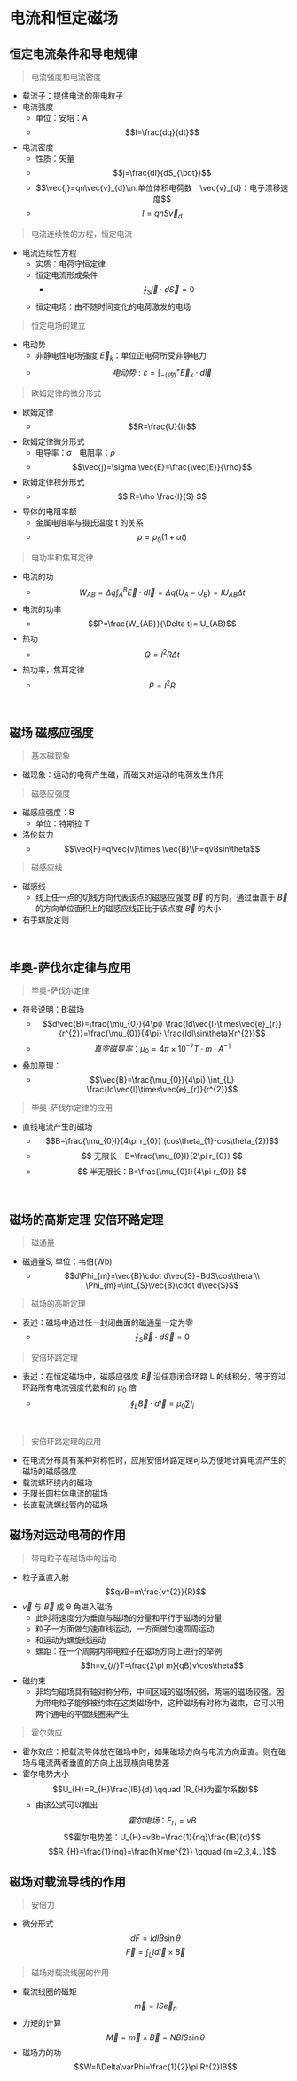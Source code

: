 <link href="style.css" rel="stylesheet" type="text/css"/>

# **电流和恒定磁场**

## **恒定电流条件和导电规律**
> 电流强度和电流密度 
- 载流子：提供电流的带电粒子
- 电流强度
  - 单位：安培：A
  - $$I=\frac{dq}{dt}$$
- 电流密度
  - 性质：矢量
  - $$j=\frac{dI}{dS_{\bot}}$$
  - $$\vec{j}=qn\vec{v}_{d}\\n:单位体积电荷数　\vec{v}_{d}：电子漂移速度$$
  - $$I=qnS\vec{v}_{d}$$

>电流连续性的方程，恒定电流
- 电流连续性方程
  - 实质：电荷守恒定律
  - 恒定电流形成条件
    - $$\oint_{S}\vec{j}\cdot d\vec{S}=0$$
  - 恒定电场：由不随时间变化的电荷激发的电场

> 恒定电场的建立 
- 电动势
  - 非静电性电场强度 $\vec{E}_{k}$：单位正电荷所受非静电力
  - $$电动势:\varepsilon=\int_{-(内)}^{+}\vec{E}_{k}\cdot d\vec{l}$$

> 欧姆定律的微分形式 
- 欧姆定律
  - $$R=\frac{U}{I}$$
- 欧姆定律微分形式
  - 电导率：$\sigma$　电阻率：$\rho$
  - $$\vec{j}=\sigma \vec{E}=\frac{\vec{E}}{\rho}$$
- 欧姆定律积分形式
  - $$ R=\rho \frac{l}{S} $$
- 导体的电阻率额
  - 金属电阻率与摄氏温度 t 的关系
  - $$ \rho=\rho_{0}(1+\alpha t) $$

> 电功率和焦耳定律 
- 电流的功
  - $$W_{AB}=\Delta q\int^{B}_{A}\vec{E}\cdot d\vec{l}=\Delta q(U_{A}-U_{B})=IU_{AB}\Delta t$$
- 电流的功率
  - $$P=\frac{W_{AB}}{\Delta t}=IU_{AB}$$
- 热功
  - $$Q=I^{2}R\Delta t$$
- 热功率，焦耳定律
  - $$P=I^{2}R$$

<br>

## **磁场 磁感应强度**
> 基本磁现象 
- 磁现象：运动的电荷产生磁，而磁又对运动的电荷发生作用

> 磁感应强度 
- 磁感应强度：B
  - 单位：特斯拉 T
- 洛伦兹力
  - $$\vec{F}=q\vec{v}\times \vec{B}\\F=qvBsin\theta$$
  
> 磁感应线 
- 磁感线
  - 线上任一点的切线方向代表该点的磁感应强度 $\vec{B}$ 的方向，通过垂直于 $\vec{B}$ 的方向单位面积上的磁感应线正比于该点度 $\vec{B}$ 的大小
- 右手螺旋定则

<br>

## **毕奥-萨伐尔定律与应用**
> 毕奥-萨伐尔定律 
- 符号说明：B:磁场
  - $$d\vec{B}=\frac{\mu_{0}}{4\pi} \frac{Id\vec{l}\times\vec{e}_{r}}{r^{2}}=\frac{\mu_{0}}{4\pi} \frac{Idl\sin\theta}{r^{2}}$$
  - $$真空磁导率：\mu_{0}=4\pi \times 10^{-7}　T\cdot m \cdot A^{-1}$$
- 叠加原理：
  - $$\vec{B}=\frac{\mu_{0}}{4\pi} \int_{L} \frac{Id\vec{l}\times\vec{e}_{r}}{r^{2}}$$

> 毕奥-萨伐尔定律的应用 
- 直线电流产生的磁场
  - $$B=\frac{\mu_{0}I}{4\pi r_{0}} (cos\theta_{1}-cos\theta_{2})$$
  - $$ 无限长：B=\frac{\mu_{0}I}{2\pi r_{0}} $$
  - $$ 半无限长：B=\frac{\mu_{0}I}{4\pi r_{0}} $$

<br>

## **磁场的高斯定理 安倍环路定理**
> 磁通量 
- 磁通量S, 单位：韦伯(Wb)
  - $$d\Phi_{m}=\vec{B}\cdot d\vec{S}=BdS\cos\theta  \\  \Phi_{m}=\int_{S}\vec{B}\cdot d\vec{S}$$
> 磁场的高斯定理 
- 表述：磁场中通过任一封闭曲面的磁通量一定为零
  - $$\oint_{S}\vec{B}\cdot d\vec{S}=0$$

> 安倍环路定理 
- 表述：在恒定磁场中，磁感应强度 $\vec{B}$ 沿任意闭合环路 L 的线积分，等于穿过环路所有电流强度代数和的 $\mu_{0}$ 倍
  - $$\oint_{L}\vec{B}\cdot d\vec{l}=\mu_{0}\sum I_{i}$$

<br>

> 安倍环路定理的应用
  - 在电流分布具有某种对称性时，应用安倍环路定理可以方便地计算电流产生的磁场的磁感强度
  - 载流螺环绕内的磁场
  - 无限长圆柱体电流的磁场
  - 长直载流螺线管内的磁场

## **磁场对运动电荷的作用**
> 带电粒子在磁场中的运动
  - 粒子垂直入射
    $$qvB=m\frac{v^{2}}{R}$$
  - $\vec{v}$ 与 $\vec{B}$ 成 &theta; 角进入磁场
    - 此时将速度分为垂直与磁场的分量和平行于磁场的分量
    - 粒子一方面做匀速直线运动，一方面做匀速圆周运动
    - 和运动为螺旋线运动
    - 螺距：在一个周期内带电粒子在磁场方向上进行的举例
      $$h=v_{//}T=\frac{2\pi m}{qB}v\cos\theta$$
  - 磁约束
    - 非均匀磁场具有轴对称分布，中间区域的磁场较弱，两端的磁场较强。因为带电粒子能够被约束在这类磁场中，这种磁场有时称为磁束，它可以用两个通电的平面线圈来产生

> 霍尔效应
  - 霍尔效应：把载流导体放在磁场中时，如果磁场方向与电流方向垂直。则在磁场与电流两者垂直的方向上出现横向电势差
  - 霍尔电势大小
    $$U_{H}=R_{H}\frac{IB}{d} \qquad (R_{H}为霍尔系数)$$
    - 由该公式可以推出  
      $$霍尔电场：E_{H}=vB$$
      $$霍尔电势差：U_{H}=vBb=\frac{1}{nq}\frac{IB}{d}$$
      $$R_{H}=\frac{1}{nq}=\frac{h}{me^{2}} \qquad (m=2,3,4...)$$

## **磁场对载流导线的作用**
> 安倍力
  - 微分形式
    $$dF=IdlB\sin\theta$$
    $$\vec{F}=\int_{L}Id\vec{l}\times\vec{B}$$

> 磁场对载流线圈的作用
  - 载流线圈的磁矩
    $$\vec{m}=IS\vec{e}_{n}$$
  - 力矩的计算
    $$\vec{M}=\vec{m}\times\vec{B}=NBIS\sin\theta$$
  - 磁场力的功
    $$W=I\Delta\varPhi=\frac{1}{2}\pi R^{2}IB$$